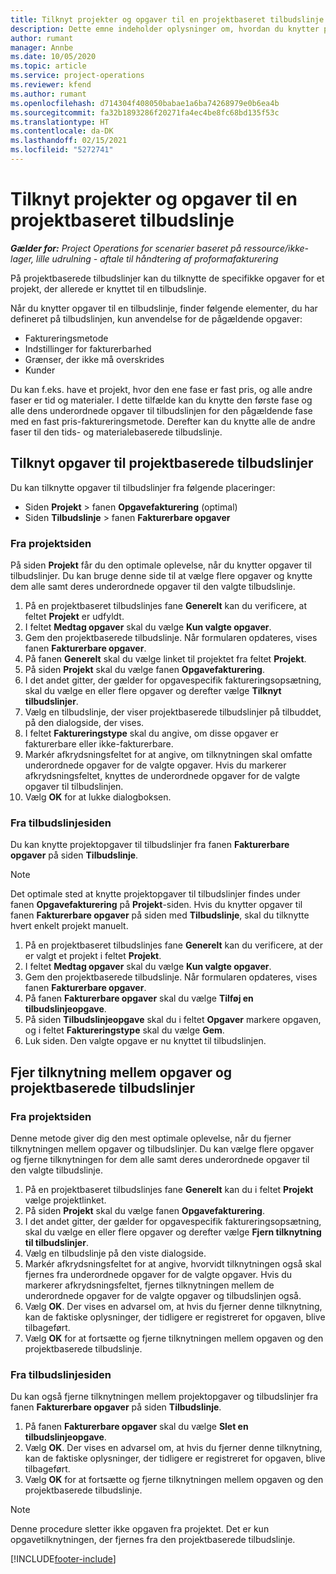 ```yaml
---
title: Tilknyt projekter og opgaver til en projektbaseret tilbudslinje
description: Dette emne indeholder oplysninger om, hvordan du knytter projekter og opgaver til en projektbaseret opgavelinje.
author: rumant
manager: Annbe
ms.date: 10/05/2020
ms.topic: article
ms.service: project-operations
ms.reviewer: kfend
ms.author: rumant
ms.openlocfilehash: d714304f408050babae1a6ba74268979e0b6ea4b
ms.sourcegitcommit: fa32b1893286f20271fa4ec4be8fc68bd135f53c
ms.translationtype: HT
ms.contentlocale: da-DK
ms.lasthandoff: 02/15/2021
ms.locfileid: "5272741"
---
```

# <a name="map-projects-and-tasks-to-a-project-based-quote-line"></a>Tilknyt projekter og opgaver til en projektbaseret tilbudslinje

_**Gælder for:** Project Operations for scenarier baseret på ressource/ikke-lager, lille udrulning - aftale til håndtering af proformafakturering_

På projektbaserede tilbudslinjer kan du tilknytte de specifikke opgaver for et projekt, der allerede er knyttet til en tilbudslinje.

Når du knytter opgaver til en tilbudslinje, finder følgende elementer, du har defineret på tilbudslinjen, kun anvendelse for de pågældende opgaver:

- Faktureringsmetode
- Indstillinger for fakturerbarhed
- Grænser, der ikke må overskrides
- Kunder

Du kan f.eks. have et projekt, hvor den ene fase er fast pris, og alle andre faser er tid og materialer. I dette tilfælde kan du knytte den første fase og alle dens underordnede opgaver til tilbudslinjen for den pågældende fase med en fast pris-faktureringsmetode. Derefter kan du knytte alle de andre faser til den tids- og materialebaserede tilbudslinje.

## <a name="associate-tasks-to-project-based-quote-lines"></a>Tilknyt opgaver til projektbaserede tilbudslinjer

Du kan tilknytte opgaver til tilbudslinjer fra følgende placeringer:

- Siden **Projekt** > fanen **Opgavefakturering** (optimal)
- Siden **Tilbudslinje** > fanen **Fakturerbare opgaver** 

### <a name="from-the-project-page"></a>Fra projektsiden

På siden **Projekt** får du den optimale oplevelse, når du knytter opgaver til tilbudslinjer. Du kan bruge denne side til at vælge flere opgaver og knytte dem alle samt deres underordnede opgaver til den valgte tilbudslinje.

1. På en projektbaseret tilbudslinjes fane **Generelt** kan du verificere, at feltet **Projekt** er udfyldt.
2. I feltet **Medtag opgaver** skal du vælge **Kun valgte opgaver**.
3. Gem den projektbaserede tilbudslinje. Når formularen opdateres, vises fanen **Fakturerbare opgaver**.
4. På fanen **Generelt** skal du vælge linket til projektet fra feltet **Projekt**.
5. På siden **Projekt** skal du vælge fanen **Opgavefakturering**.
6. I det andet gitter, der gælder for opgavespecifik faktureringsopsætning, skal du vælge en eller flere opgaver og derefter vælge **Tilknyt tilbudslinjer**.
7. Vælg en tilbudslinje, der viser projektbaserede tilbudslinjer på tilbuddet, på den dialogside, der vises.
8. I feltet **Faktureringstype** skal du angive, om disse opgaver er fakturerbare eller ikke-fakturerbare.
9. Markér afkrydsningsfeltet for at angive, om tilknytningen skal omfatte underordnede opgaver for de valgte opgaver. Hvis du markerer afkrydsningsfeltet, knyttes de underordnede opgaver for de valgte opgaver til tilbudslinjen.
10. Vælg **OK** for at lukke dialogboksen.

### <a name="from-the-quote-line-page"></a>Fra tilbudslinjesiden

Du kan knytte projektopgaver til tilbudslinjer fra fanen **Fakturerbare opgaver** på siden **Tilbudslinje**.

>[!NOTE]
>Det optimale sted at knytte projektopgaver til tilbudslinjer findes under fanen **Opgavefakturering** på **Projekt**-siden. Hvis du knytter opgaver til fanen **Fakturerbare opgaver** på siden med **Tilbudslinje**, skal du tilknytte hvert enkelt projekt manuelt.

1. På en projektbaseret tilbudslinjes fane **Generelt** kan du verificere, at der er valgt et projekt i feltet **Projekt**.
2. I feltet **Medtag opgaver** skal du vælge **Kun valgte opgaver**.
3. Gem den projektbaserede tilbudslinje. Når formularen opdateres, vises fanen **Fakturerbare opgaver**.
4. På fanen **Fakturerbare opgaver** skal du vælge **Tilføj en tilbudslinjeopgave**.
5. På siden **Tilbudslinjeopgave** skal du i feltet **Opgaver** markere opgaven, og i feltet **Faktureringstype** skal du vælge **Gem**. 
6. Luk siden. Den valgte opgave er nu knyttet til tilbudslinjen.

## <a name="disassociate-tasks-from-projectbased-quote-lines"></a>Fjer tilknytning mellem opgaver og projektbaserede tilbudslinjer

### <a name="from-the-project-page"></a>Fra projektsiden

Denne metode giver dig den mest optimale oplevelse, når du fjerner tilknytningen mellem opgaver og tilbudslinjer. Du kan vælge flere opgaver og fjerne tilknytningen for dem alle samt deres underordnede opgaver til den valgte tilbudslinje.

1. På en projektbaseret tilbudslinjes fane **Generelt** kan du i feltet **Projekt** vælge projektlinket.
2. På siden **Projekt** skal du vælge fanen **Opgavefakturering**.
3. I det andet gitter, der gælder for opgavespecifik faktureringsopsætning, skal du vælge en eller flere opgaver og derefter vælge **Fjern tilknytning til tilbudslinjer**.
4. Vælg en tilbudslinje på den viste dialogside.
5. Markér afkrydsningsfeltet for at angive, hvorvidt tilknytningen også skal fjernes fra underordnede opgaver for de valgte opgaver. Hvis du markerer afkrydsningsfeltet, fjernes tilknytningen mellem de underordnede opgaver for de valgte opgaver og tilbudslinjen også.
6. Vælg **OK**. Der vises en advarsel om, at hvis du fjerner denne tilknytning, kan de faktiske oplysninger, der tidligere er registreret for opgaven, blive tilbageført. 
7. Vælg **OK** for at fortsætte og fjerne tilknytningen mellem opgaven og den projektbaserede tilbudslinje.

### <a name="from-the-quote-line-page"></a>Fra tilbudslinjesiden

Du kan også fjerne tilknytningen mellem projektopgaver og tilbudslinjer fra fanen **Fakturerbare opgaver** på siden **Tilbudslinje**.

1. På fanen **Fakturerbare opgaver** skal du vælge **Slet en tilbudslinjeopgave**.
2. Vælg **OK**. Der vises en advarsel om, at hvis du fjerner denne tilknytning, kan de faktiske oplysninger, der tidligere er registreret for opgaven, blive tilbageført. 
3. Vælg **OK** for at fortsætte og fjerne tilknytningen mellem opgaven og den projektbaserede tilbudslinje.

>[!NOTE]
> Denne procedure sletter ikke opgaven fra projektet. Det er kun opgavetilknytningen, der fjernes fra den projektbaserede tilbudslinje.


[!INCLUDE[footer-include](../../includes/footer-banner.md)]
